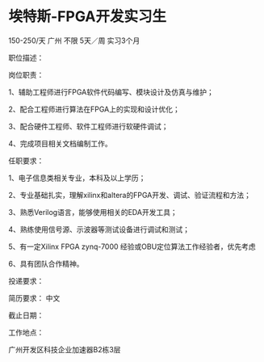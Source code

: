 # 埃特斯-FPGA开发实习生

150-250/天 广州 不限 5天／周 实习3个月

职位描述：

岗位职责：

1、辅助工程师进行FPGA软件代码编写、模块设计及仿真与维护；

2、配合工程师进行算法在FPGA上的实现和设计优化；

3、配合硬件工程师、软件工程师进行软硬件调试；

4、完成项目相关文档编制工作。



任职要求：

1、电子信息类相关专业，本科及以上学历；

2、专业基础扎实，理解xilinx和altera的FPGA开发、调试、验证流程和方法；

3、熟悉Verilog语言，能够使用相关的EDA开发工具；

4、熟练使用信号源、示波器等测试设备进行调试和测试；

5、有一定Xilinx FPGA zynq-7000 经验或OBU定位算法工作经验者，优先考虑

6、具有团队合作精神。



投递要求：

简历要求： 中文

截止日期：

工作地点：

广州开发区科技企业加速器B2栋3层